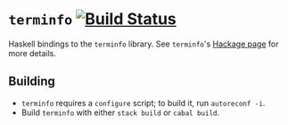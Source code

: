 `terminfo` [![Build Status](https://travis-ci.org/judah/terminfo.png?branch=master)](https://travis-ci.org/judah/terminfo)
==========

Haskell bindings to the `terminfo` library. See `terminfo`'s [Hackage page](http://hackage.haskell.org/package/terminfo) for more details.

Building
--------

* `terminfo` requires a `configure` script; to build it, run `autoreconf -i`.
* Build `terminfo` with either `stack build` or `cabal build`.

